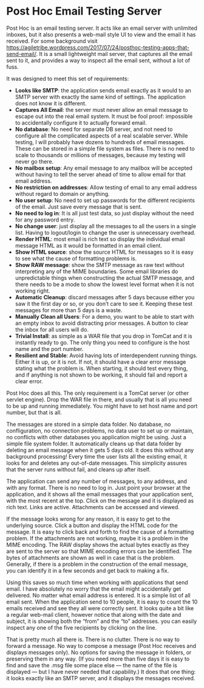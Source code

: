 # Post Hoc Email Testing Server

Post Hoc is an email testing server.  It acts like an email server with unlimited inboxes, but it also presents a web-mail style UI to view and the email it has received.  For some background visit <https://agiletribe.wordpress.com/2017/07/24/posthoc-testing-apps-that-send-email/>.  It is a small lightweight mail server, that captures all the email sent to it, and provides a way to inspect all the email sent, without a lot of fuss.

It was designed to meet this set of requirements:

* **Looks like SMTP**:  the application sends email exactly as it would to an SMTP server with exactly the same kind of settings.  The application does not know it is different.
* **Captures All Email**: the server must never allow an email message to escape out into the real email system.  It must be fool proof: impossible to accidentally configure it to actually forward email.
* **No database**: No need for separate DB server, and not need to configure all the complicated aspects of a real scalable server.  While testing, I will probably have dozens to hundreds of email messages.  These can be stored in a simple file system as files.  There is no need to scale to thousands or millions of messages, because my testing will never go there.
* **No mailbox setup**:  Any email message to any mailbox will be accepted without having to tell the server ahead of time to allow email for that email address.
* **No restriction on addresses**: Allow testing of email to any email address without regard to domain or anything.
* **No user setup**: No need to set up passwords for the different recipients of the email.  Just save every message that is sent.
* **No need to log in**:  It is all just test data, so just display without the need for any password entry.
* **No change user**: just display all the messages to all the users in a single list.  Having to logout/login to change the user is unnecessary overhead.
* **Render HTML**: most email is rich text so display the individual email message  HTML as it would be formatted in an email client.
* **Show HTML source**: show the source HTML for messages so it is easy to see what the cause of formatting problems is.
* **Show RAW message**: show the SMTP message as raw text without interpreting any of the MIME boundaries.  Some email libraries do unpredictable things when constructing the actual SMTP message, and there needs to be a mode to show the lowest level format when it is not working right.
* **Automatic Cleanup**: discard messages after 5 days because either you saw it the first day or so, or you don’t care to see it.  Keeping these test messages for more than 5 days is a waste.
* **Manually Clean all Users**: For a demo, you want to be able to start with an empty inbox to avoid distracting prior messages.  A button to clear the inbox for all users will do.
* **Trivial Install**: as simple as a WAR file that you drop in TomCat and it is instantly ready to go.  The only thing you need to configure is the host name and the port number.
* **Resilient and Stable**: Avoid having lots of interdependent running things.  Either it is up, or it is not.  If not, it should have a clear error message stating what the problem is.  When starting, it should test every thing, and if anything is not shown to be working, it should fail and report a clear error.


Post Hoc does all this.  The only requirement is a TomCat server (or other servlet engine).  Drop the WAR file in there, and usually that is all you need to be up and running immediately.  You might have to set host name and port number, but that is all.

The messages are stored in a simple data folder.  No database, no confliguration, no connection problems, no data user to set up or maintain, no conflicts with other databases you application might be using.  Just a simple file system folder.  It automatically cleans up that data folder by deleting an email message when it gets 5 days old.  It does this without any background processing!  Every time the user lists all the existing email, it looks for and deletes any out-of-date messages.  This simplicity assures that the server runs without fail, and cleans up after itself.

The application can send any number of messages, to any address, and with any format.  There is no need to log in.  Just point your browser at the application, and it shows all the email messages that your application sent, with the most recent at the top.  Click on the message and it is displayed as rich text. Links are active.  Attachments can be accessed and viewed.

If the message looks wrong for any reason, it is easy to get to the underlying source.  Click a button and display the HTML code for the message.  It is easy to click back and forth to find the cause of a formatting problem.  If the attachments are not working, maybe it is a problem in the MIME encoding.  The RAW display shows the actual bytes exactly as they are sent to the server so that MIME encoding errors can be identified.  The bytes of attachments are shown as well in case that is the problem.  Generally, if there is a problem in the construction of the email message, you can identify it in a few seconds and get back to making a fix.

Using this saves so much time when working with applications that send email.  I have absolutely no worry that the email might accidentally get delivered.  No matter what email address is entered.  It is a simple list of all email sent.   When the application send to 10 people, it is easy to count the 10 emails received and see they all were correctly sent.  It looks quite a bit like a regular web-mail client, however notice that along with the date and subject, it is showing both the “from” and the “to” addresses.   you can easily inspect any one of the five recipients by clicking on the line.

That is pretty much all there is.  There is no clutter.  There is no way to forward a message.  No way to compose a message (Post Hoc receives and displays messages only).  No options for saving the message in folders, or preserving them in any way.  (If you need more than five days it is easy to find and save the .msg file some place else — the name of the file is displayed — but I have never needed that capability.)   It does that one thing:  it looks exactly like an SMTP server, and it displays the messages received.




